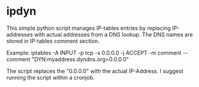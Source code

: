 # ipdyn

This simple python script manages IP-tables entries by replacing IP-addresses 
with actual addresses from a DNS lookup. The DNS names are stored in IP-tables comment section.

Example:
iptables -A INPUT -p tcp -s 0.0.0.0 -j ACCEPT -m comment --comment "DYN:myaddress.dyndns.org=0.0.0.0"

The script replaces the "0.0.0.0" with the actual IP-Address.
I suggest running the script within a cronjob.